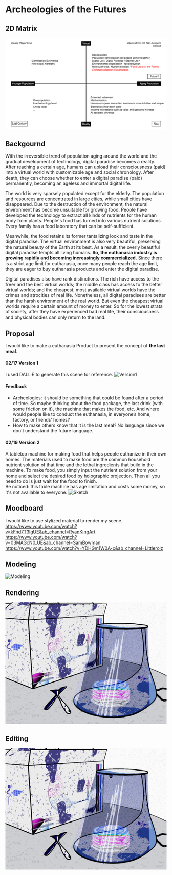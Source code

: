 # Archeologies of the Futures

## 2D Matrix
![2D Matrix](https://github.com/pfyuan110/CT2-Spring23/blob/main/Archeology%20of%20the%20Futures/2D%20Matrix.jpg)

## Backgournd
With the irreversible trend of population aging around the world and the gradual development of technology, digital paradise becomes a reality. After reaching a certain age, humans can upload their consciousness (paid) into a virtual world with customizable age and social chronology. After death, they can choose whether to enter a digital paradise (paid) permanently, becoming an ageless and immortal digital life. <br>

The world is very sparsely populated except for the elderly. The population and resources are concentrated in large cities, while small cities have disappeared. Due to the destruction of the environment, the natural environment has become unsuitable for growing food. People have developed the technology to extract all kinds of nutrients for the human body from plants. People's food has turned into various nutrient solutions. Every family has a food laboratory that can be self-sufficient.<br>

Meanwhile, the food retains its former tantalizing look and taste in the digital paradise. The virtual environment is also very beautiful, preserving the natural beauty of the Earth at its best. As a result, the overly beautiful digital paradise tempts all living humans. **So, the euthanasia industry is growing rapidly and becoming increasingly commercialized.** Since there is a strict age limit for euthanasia, once many people reach the age limit, they are eager to buy euthanasia products and enter the digital paradise.<br>

Digital paradises also have rank distinctions. The rich have access to the freer and the best virtual worlds; the middle class has access to the better virtual worlds; and the cheapest, most available virtual worlds have the crimes and atrocities of real life. Nonetheless, all digital paradises are better than the harsh environment of the real world. But even the cheapest virtual worlds require a certain amount of money to enter. So for the lowest strata of society, after they have experienced bad real life, their consciousness and physical bodies can only return to the land.<br>

## Proposal
I would like to make a euthanasia Product to present the concept of **the last meal**.

#### 02/17 Version 1
I used DALL·E to generate this scene for reference.
![Version1]()
#### Feedback
- Archeologies: it should be something that could be found after a period of time. So maybe thinking about the food package, the last drink (with some friction on it), the machine that makes the food, etc. And where would people like to conduct the euthanasia, in everyone’s home, factory, or friends’ homes?
- How to make others know that it is the last meal? No language since we don't understand the future language.


#### 02/19 Version 2
A tabletop machine for making food that helps people euthanize in their own homes. The materials used to make food are the common household nutrient solution of that time and the lethal ingredients that build in the machine. To make food, you simply input the nutrient solution from your home and select the desired food by holographic projection. Then all you need to do is just wait for the food to finish. <br>
Be noticed: this table machine has age limitation and costs some money, so it's not available to everyone.
![Sketch]()

## Moodboard
I would like to use stylized material to render my scene. <br>
https://www.youtube.com/watch?v=kFnd7T3lgUE&ab_channel=RyanKingArt
https://www.youtube.com/watch?v=03MAGcN0_UE&ab_channel=SamBowman
https://www.youtube.com/watch?v=YDHGm1W0A-c&ab_channel=Littlerolz

## Modeling
![Modeling]()

## Rendering
![Output](https://github.com/pfyuan110/CT2-Spring23/blob/main/Archeology%20of%20the%20Futures/final.jpg)

## Editing
![Final](https://github.com/pfyuan110/CT2-Spring23/blob/main/Archeology%20of%20the%20Futures/final.jpg)
